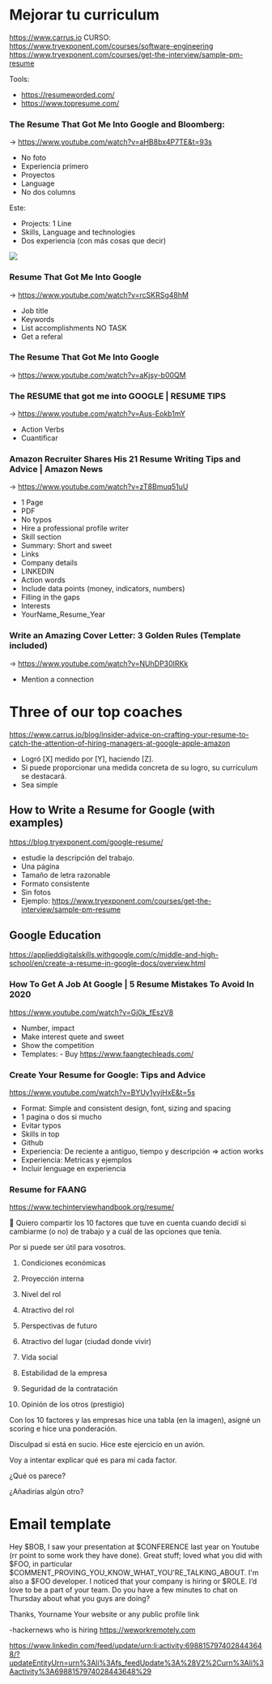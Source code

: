 # Mejorar tu curriculum


https://www.carrus.io
CURSO: https://www.tryexponent.com/courses/software-engineering
https://www.tryexponent.com/courses/get-the-interview/sample-pm-resume

Tools: 
- https://resumeworded.com/
- https://www.topresume.com/



### The Resume That Got Me Into Google and Bloomberg:
-> https://www.youtube.com/watch?v=aHB8bx4P7TE&t=93s
* No foto
* Experiencia primero
* Proyectos
* Language
* No dos columns
  
Este: 
* Projects: 1 Line
* Skills, Language and technologies
* Dos experiencia (con más cosas que decir)

![](assets/resume.png)

### Resume That Got Me Into Google
-> https://www.youtube.com/watch?v=rcSKRSg48hM
* Job title
* Keywords
* List accomplishments NO TASK
* Get a referal

### The Resume That Got Me Into Google 
-> https://www.youtube.com/watch?v=aKjsy-b00QM
  
### The RESUME that got me into GOOGLE | RESUME TIPS
-> https://www.youtube.com/watch?v=Aus-Eokb1mY
* Action Verbs
* Cuantificar

### Amazon Recruiter Shares His 21 Resume Writing Tips and Advice | Amazon News
-> https://www.youtube.com/watch?v=zT8Bmuq51uU
* 1 Page
* PDF
* No typos
* Hire a professional profile writer
* Skill section
* Summary: Short and sweet
* Links
* Company details
* LINKEDIN
* Action words
* Include data points (money, indicators, numbers)
* Filling in the gaps
* Interests
* YourName_Resume_Year

### Write an Amazing Cover Letter: 3 Golden Rules (Template included)
-> https://www.youtube.com/watch?v=NUhDP30IRKk
* Mention a connection

# Three of our top coaches
https://www.carrus.io/blog/insider-advice-on-crafting-your-resume-to-catch-the-attention-of-hiring-managers-at-google-apple-amazon
* Logró [X] medido por [Y], haciendo [Z].
* Si puede proporcionar una medida concreta de su logro, su currículum se destacará.
* Sea simple

## How to Write a Resume for Google (with examples)
https://blog.tryexponent.com/google-resume/
* estudie la descripción del trabajo.
* Una página
* Tamaño de letra razonable
* Formato consistente
* Sin fotos
* Ejemplo: https://www.tryexponent.com/courses/get-the-interview/sample-pm-resume


## Google Education
https://applieddigitalskills.withgoogle.com/c/middle-and-high-school/en/create-a-resume-in-google-docs/overview.html


### How To Get A Job At Google | 5 Resume Mistakes To Avoid In 2020
https://www.youtube.com/watch?v=Gj0k_fEszV8
* Number, impact
* Make interest quete and sweet
* Show the competition
* Templates: - Buy https://www.faangtechleads.com/


### Create Your Resume for Google: Tips and Advice
https://www.youtube.com/watch?v=BYUy1yvjHxE&t=5s
* Format: Simple and consistent design, font, sizing and spacing
* 1 pagina o dos si mucho
* Evitar typos
* Skills in top
* Github
* Experiencia: De reciente a antiguo, tiempo y descripción => action works
* Experiencia: Metricas y ejemplos
* Incluir lenguage en experiencia 

### Resume for FAANG
https://www.techinterviewhandbook.org/resume/


🙌 Quiero compartir los 10 factores que tuve en cuenta cuando decidí si cambiarme (o no) de trabajo y a cuál de las opciones que tenía.

Por si puede ser útil para vosotros.

1. Condiciones económicas

2. Proyección interna

3. Nivel del rol

4. Atractivo del rol

5. Perspectivas de futuro

6. Atractivo del lugar (ciudad donde vivir)

7. Vida social

8. Estabilidad de la empresa

9. Seguridad de la contratación

10. Opinión de los otros (prestigio)

Con los 10 factores y las empresas hice una tabla (en la imagen), asigné un scoring e hice una ponderación.

Disculpad si está en sucio. Hice este ejercicio en un avión.

Voy a intentar explicar qué es para mí cada factor.

¿Qué os parece?

¿Añadirías algún otro?




# Email template
Hey $BOB,
I saw your presentation at $CONFERENCE last year on Youtube (rr point to some work they have done).
Great stuff; loved what you did with $FOO, in particular
$COMMENT_PROVING_YOU_KNOW_WHAT_YOU'RE_TALKING_ABOUT.
I'm also a $FOO developer. I noticed that your company is hiring
or $ROLE. I’d love to be a part of your team. Do you have a
few minutes to chat on Thursday about what you guys are doing?
 
Thanks,
Yourname
Your website or any public profile link

-hackernews who is hiring
https://weworkremotely.com


https://www.linkedin.com/feed/update/urn:li:activity:6988157974028443648/?updateEntityUrn=urn%3Ali%3Afs_feedUpdate%3A%28V2%2Curn%3Ali%3Aactivity%3A6988157974028443648%29